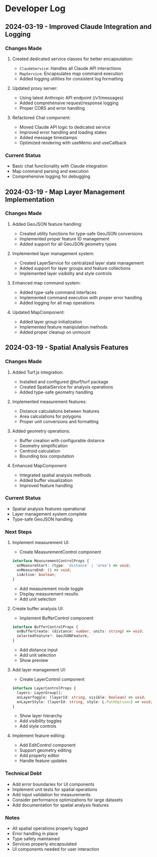 # Developer Log

## 2024-03-19 - Improved Claude Integration and Logging

### Changes Made
1. Created dedicated service classes for better encapsulation:
   - `ClaudeService`: Handles all Claude API interactions
   - `MapService`: Encapsulates map command execution
   - Added logging utilities for consistent log formatting

2. Updated proxy server:
   - Using latest Anthropic API endpoint (/v1/messages)
   - Added comprehensive request/response logging
   - Proper CORS and error handling

3. Refactored Chat component:
   - Moved Claude API logic to dedicated service
   - Improved error handling and loading states
   - Added message timestamps
   - Optimized rendering with useMemo and useCallback

### Current Status
- Basic chat functionality with Claude integration
- Map command parsing and execution
- Comprehensive logging for debugging

## 2024-03-19 - Map Layer Management Implementation

### Changes Made
1. Added GeoJSON feature handling:
   - Created utility functions for type-safe GeoJSON conversions
   - Implemented proper feature ID management
   - Added support for all GeoJSON geometry types

2. Implemented layer management system:
   - Created LayerService for centralized layer state management
   - Added support for layer groups and feature collections
   - Implemented layer visibility and style controls

3. Enhanced map command system:
   - Added type-safe command interfaces
   - Implemented command execution with proper error handling
   - Added logging for all map operations

4. Updated MapComponent:
   - Added layer group initialization
   - Implemented feature manipulation methods
   - Added proper cleanup on unmount

## 2024-03-19 - Spatial Analysis Features

### Changes Made
1. Added Turf.js integration:
   - Installed and configured @turf/turf package
   - Created SpatialService for analysis operations
   - Added type-safe geometry handling

2. Implemented measurement features:
   - Distance calculations between features
   - Area calculations for polygons
   - Proper unit conversions and formatting

3. Added geometry operations:
   - Buffer creation with configurable distance
   - Geometry simplification
   - Centroid calculation
   - Bounding box computation

4. Enhanced MapComponent:
   - Integrated spatial analysis methods
   - Added buffer visualization
   - Improved feature handling

### Current Status
- Spatial analysis features operational
- Layer management system complete
- Type-safe GeoJSON handling

### Next Steps
1. Implement measurement UI:
   - Create MeasurementControl component
   ```typescript
   interface MeasurementControlProps {
     onMeasureStart: (type: 'distance' | 'area') => void;
     onMeasureEnd: () => void;
     isActive: boolean;
   }
   ```
   - Add measurement mode toggle
   - Display measurement results
   - Add unit selection

2. Create buffer analysis UI:
   - Implement BufferControl component
   ```typescript
   interface BufferControlProps {
     onBufferCreate: (distance: number, units: string) => void;
     selectedFeature?: GeoJSONFeature;
   }
   ```
   - Add distance input
   - Add unit selection
   - Show preview

3. Add layer management UI:
   - Create LayerControl component
   ```typescript
   interface LayerControlProps {
     layers: LayerGroup[];
     onLayerToggle: (layerId: string, visible: boolean) => void;
     onLayerStyle: (layerId: string, style: L.PathOptions) => void;
   }
   ```
   - Show layer hierarchy
   - Add visibility toggles
   - Add style controls

4. Implement feature editing:
   - Add EditControl component
   - Support geometry editing
   - Add property editor
   - Handle feature updates

### Technical Debt
- Add error boundaries for UI components
- Implement unit tests for spatial operations
- Add input validation for measurements
- Consider performance optimizations for large datasets
- Add documentation for spatial analysis features

### Notes
- All spatial operations properly logged
- Error handling in place
- Type safety maintained
- Services properly encapsulated
- UI components needed for user interaction
